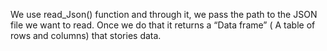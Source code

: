 We use read_Json() function and through it, we pass the path to the JSON file we want to read. Once we do that it returns a “Data frame” ( A table of rows and columns) that stories data.
